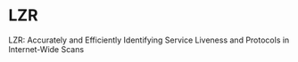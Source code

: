 # LZR
LZR: Accurately and Efficiently Identifying Service Liveness and Protocols in Internet-Wide Scans
